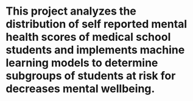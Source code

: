 # This project analyzes the distribution of self reported mental health scores of medical school students and implements machine learning models to determine subgroups of students at risk for decreases mental wellbeing.
